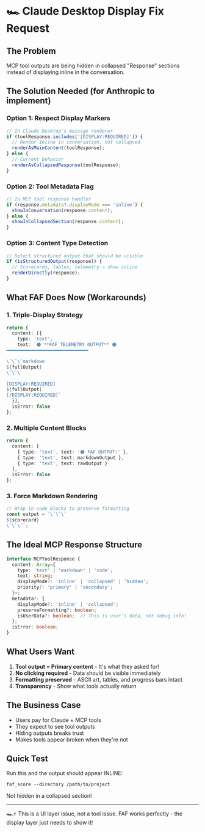 # 🏎️ Claude Desktop Display Fix Request

## The Problem
MCP tool outputs are being hidden in collapsed "Response" sections instead of displaying inline in the conversation.

## The Solution Needed (for Anthropic to implement)

### Option 1: Respect Display Markers
```javascript
// In Claude Desktop's message renderer
if (toolResponse.includes('[DISPLAY:REQUIRED]')) {
  // Render inline in conversation, not collapsed
  renderAsMainContent(toolResponse);
} else {
  // Current behavior
  renderAsCollapsedResponse(toolResponse);
}
```

### Option 2: Tool Metadata Flag
```javascript
// In MCP tool response handler
if (response.metadata?.displayMode === 'inline') {
  showInConversation(response.content);
} else {
  showInCollapsedSection(response.content);
}
```

### Option 3: Content Type Detection
```javascript
// Detect structured output that should be visible
if (isStructuredOutput(response)) {
  // Scorecards, tables, telemetry → show inline
  renderDirectly(response);
}
```

## What FAF Does Now (Workarounds)

### 1. Triple-Display Strategy
```typescript
return {
  content: [{
    type: 'text',
    text: `🟠 **FAF TELEMETRY OUTPUT** 🟠
━━━━━━━━━━━━━━━━━━━━━━━━━━━━━━

\`\`\`markdown
${fullOutput}
\`\`\`

[DISPLAY:REQUIRED]
${fullOutput}
[/DISPLAY:REQUIRED]`
  }],
  isError: false
};
```

### 2. Multiple Content Blocks
```typescript
return {
  content: [
    { type: 'text', text: '🟠 FAF OUTPUT:' },
    { type: 'text', text: markdownOutput },
    { type: 'text', text: rawOutput }
  ],
  isError: false
};
```

### 3. Force Markdown Rendering
```typescript
// Wrap in code blocks to preserve formatting
const output = `\`\`\`
${scorecard}
\`\`\``;
```

## The Ideal MCP Response Structure

```typescript
interface MCPToolResponse {
  content: Array<{
    type: 'text' | 'markdown' | 'code';
    text: string;
    displayMode?: 'inline' | 'collapsed' | 'hidden';
    priority?: 'primary' | 'secondary';
  }>;
  metadata?: {
    displayMode?: 'inline' | 'collapsed';
    preserveFormatting?: boolean;
    isUserData?: boolean;  // This is user's data, not debug info!
  };
  isError: boolean;
}
```

## What Users Want

1. **Tool output = Primary content** - It's what they asked for!
2. **No clicking required** - Data should be visible immediately
3. **Formatting preserved** - ASCII art, tables, and progress bars intact
4. **Transparency** - Show what tools actually return

## The Business Case

- Users pay for Claude + MCP tools
- They expect to see tool outputs
- Hiding outputs breaks trust
- Makes tools appear broken when they're not

## Quick Test

Run this and the output should appear INLINE:
```
faf_score --directory /path/to/project
```

Not hidden in a collapsed section!

---

🏎️⚡ This is a UI layer issue, not a tool issue. FAF works perfectly - the display layer just needs to show it!